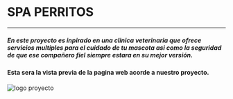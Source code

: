 # SPA PERRITOS
---------------------------
##### En este proyecto es inpirado en una clinica veterinaria que ofrece servicios multiples para el cuidado de tu mascota asi como la seguridad de que ese compañero fiel siempre estara en su mejor versión.

#### Esta sera la vista previa de la pagina web acorde a nuestro proyecto.

![logo proyecto](https://lh3.googleusercontent.com/kADQMByihK69-ZGpR3eIMY0RpMKFQYV6Yq2LgAOoi7dt0y6HT-UcYxSFkLbvWMkB30p9MQ=s160)
